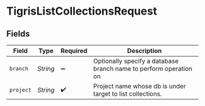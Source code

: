 # TigrisListCollectionsRequest


## Fields

| Field                                                             | Type                                                              | Required                                                          | Description                                                       |
| ----------------------------------------------------------------- | ----------------------------------------------------------------- | ----------------------------------------------------------------- | ----------------------------------------------------------------- |
| `branch`                                                          | *String*                                                          | :heavy_minus_sign:                                                | Optionally specify a database branch name to perform operation on |
| `project`                                                         | *String*                                                          | :heavy_check_mark:                                                | Project name whose db is under target to list collections.        |
